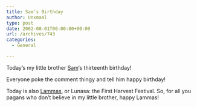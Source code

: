 ```yaml
---
title: Sam’s Birthday
author: Unxmaal
type: post
date: 2002-08-01T00:00:00+00:00
url: /archives/743
categories:
  - General

---
```

Today&#8217;s my little brother [Sam][1]&#8216;s thirteenth birthday!

Everyone poke the comment thingy and tell him happy birthday! 

Today is also [Lammas][2], or Lunasa: the First Harvest Festival. So, for all you pagans who don&#8217;t believe in my little brother, happy Lammas!

 [1]: http://www.samarnold.net
 [2]: http://www.geocities.com/lavenderwater37/lammas.htm